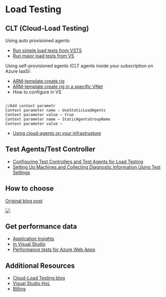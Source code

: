 # Load Testing

## CLT (Cloud-Load Testing)

Using auto provisioned agents:
* [Run simple load tests from VSTS](https://almvm.azurewebsites.net/labs/vsts/load/) 
* [Run major load tests from VS](https://www.visualstudio.com/en-us/docs/test/performance-testing/getting-started/getting-started-with-performance-testing) 

Using self-provisioned agents (CLT agents inside your subscription on Azure IaaS):
* [ARM-template create rig](https://github.com/Azure/azure-quickstart-templates/tree/master/101-vsts-cloudloadtest-rig) 
* [ARM-template create rig in a specific VNet](https://github.com/Azure/azure-quickstart-templates/tree/master/201-vsts-cloudloadtest-rig-existing-vnet)
* How to configure in VS
<pre><code>
//Add context parametr
Context parameter name – UseStaticLoadAgents
Context parameter value – true
Context parameter name – StaticAgentsGroupName
Context parameter value – <name of the agent group>
</pre></code>

* [Using cloud-agents on your infrastrusture](https://blogs.msdn.microsoft.com/visualstudioalm/2016/08/22/use-cloud-load-agents-on-your-infrastructure/)

## Test Agents/Test Controller
* [Configuring Test Controllers and Test Agents for Load Testing](http://msdn.microsoft.com/en-us/library/ms243155(v=vs.110).aspx)
* [Setting Up Machines and Collecting Diagnostic Information Using Test Settings](https://msdn.microsoft.com/en-us/library/dd286743(v=vs.120).aspx)


## How to choose

[Original blog post](https://blogs.msdn.microsoft.com/visualstudioalm/2016/08/23/testing-privateintranet-applications-using-cloud-based-load-testing/)

<img src="https://msdnshared.blob.core.windows.net/media/2016/08/clip_image0018.png"/>

## Get performance data
* [Application Insights](https://docs.microsoft.com/en-us/azure/application-insights/app-insights-platforms)
* [In Visual Studio](https://www.visualstudio.com/en-us/docs/test/performance-testing/getting-started/get-performance-data-for-load-tests) 
* [Performance tests for Azure Web Apps](https://www.visualstudio.com/ru-ru/docs/test/performance-testing/app-service-web-app-performance-test)

## Additional Resources
* [Cloud-Load Testing blog](https://blogs.msdn.microsoft.com/visualstudioalm/p/cltknowledgebase/)
* [Visual Studio HoL](https://almvm.azurewebsites.net/)
* [Billing](https://www.visualstudio.com/ru-ru/docs/setup-admin/team-services/set-up-billing-for-your-account-vs)
